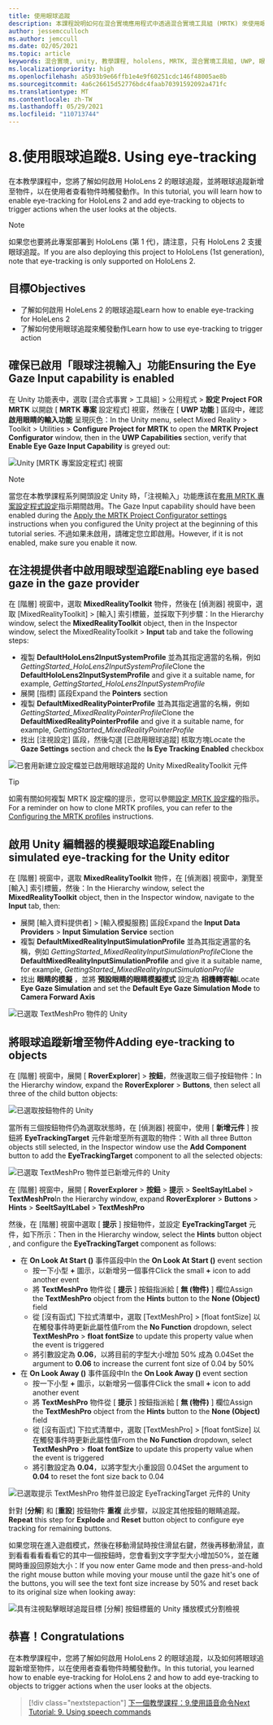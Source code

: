 ```yaml
---
title: 使用眼球追蹤
description: 本課程說明如何在混合實境應用程式中透過混合實境工具組 (MRTK) 來使用眼球追蹤。
author: jessemcculloch
ms.author: jemccull
ms.date: 02/05/2021
ms.topic: article
keywords: 混合實境, unity, 教學課程, hololens, MRTK, 混合實境工具組, UWP, 眼球追蹤
ms.localizationpriority: high
ms.openlocfilehash: a5b93b9e66ffb1e4e9f60251cdc146f48005ae8b
ms.sourcegitcommit: 4a6c26615d52776bdc4faab70391592092a471fc
ms.translationtype: MT
ms.contentlocale: zh-TW
ms.lasthandoff: 05/29/2021
ms.locfileid: "110713744"
---
```

# <a name="8-using-eye-tracking"></a><span data-ttu-id="1e5bc-104">8.使用眼球追蹤</span><span class="sxs-lookup"><span data-stu-id="1e5bc-104">8. Using eye-tracking</span></span>

<span data-ttu-id="1e5bc-105">在本教學課程中，您將了解如何啟用 HoloLens 2 的眼球追蹤，並將眼球追蹤新增至物件，以在使用者查看物件時觸發動作。</span><span class="sxs-lookup"><span data-stu-id="1e5bc-105">In this tutorial, you will learn how to enable eye-tracking for HoloLens 2 and add eye-tracking to objects to trigger actions when the user looks at the objects.</span></span>

> [!NOTE]
> <span data-ttu-id="1e5bc-106">如果您也要將此專案部署到 HoloLens (第 1 代)，請注意，只有 HoloLens 2 支援眼球追蹤。</span><span class="sxs-lookup"><span data-stu-id="1e5bc-106">If you are also deploying this project to HoloLens (1st generation), note that eye-tracking is only supported on HoloLens 2.</span></span>

## <a name="objectives"></a><span data-ttu-id="1e5bc-107">目標</span><span class="sxs-lookup"><span data-stu-id="1e5bc-107">Objectives</span></span>

* <span data-ttu-id="1e5bc-108">了解如何啟用 HoleLens 2 的眼球追蹤</span><span class="sxs-lookup"><span data-stu-id="1e5bc-108">Learn how to enable eye-tracking for HoleLens 2</span></span>
* <span data-ttu-id="1e5bc-109">了解如何使用眼球追蹤來觸發動作</span><span class="sxs-lookup"><span data-stu-id="1e5bc-109">Learn how to use eye-tracking to trigger action</span></span>

## <a name="ensuring-the-eye-gaze-input-capability-is-enabled"></a><span data-ttu-id="1e5bc-110">確保已啟用「眼球注視輸入」功能</span><span class="sxs-lookup"><span data-stu-id="1e5bc-110">Ensuring the Eye Gaze Input capability is enabled</span></span>

<span data-ttu-id="1e5bc-111">在 Unity 功能表中，選取 [混合式事實 > 工具組] > 公用程式 > **設定 Project FOR MRTK** 以開啟 [ **MRTK 專案** 設定程式] 視窗，然後在 [ **UWP 功能** ] 區段中，確認 **啟用眼睛的輸入功能** 呈現灰色：</span><span class="sxs-lookup"><span data-stu-id="1e5bc-111">In the Unity menu, select Mixed Reality > Toolkit > Utilities > **Configure Project for MRTK** to open the **MRTK Project Configurator** window, then in the **UWP Capabilities** section, verify that **Enable Eye Gaze Input Capability** is greyed out:</span></span>

![Unity [MRTK 專案設定程式] 視窗](images/mr-learning-base/base-08-section1-step1-1.png)

> [!NOTE]
> <span data-ttu-id="1e5bc-113">當您在本教學課程系列開頭設定 Unity 時，「注視輸入」功能應該在[套用 MRTK 專案設定程式設定](mr-learning-base-02.md#creating-the-scene-and-configuring-mrtk)指示期間啟用。</span><span class="sxs-lookup"><span data-stu-id="1e5bc-113">The Gaze Input capability should have been enabled during the [Apply the MRTK Project Configurator settings](mr-learning-base-02.md#creating-the-scene-and-configuring-mrtk) instructions when you configured the Unity project at the beginning of this tutorial series.</span></span> <span data-ttu-id="1e5bc-114">不過如果未啟用，請確定您立即啟用。</span><span class="sxs-lookup"><span data-stu-id="1e5bc-114">However, if it is not enabled, make sure you enable it now.</span></span>

## <a name="enabling-eye-based-gaze-in-the-gaze-provider"></a><span data-ttu-id="1e5bc-115">在注視提供者中啟用眼球型追蹤</span><span class="sxs-lookup"><span data-stu-id="1e5bc-115">Enabling eye based gaze in the gaze provider</span></span>

<span data-ttu-id="1e5bc-116">在 [階層] 視窗中，選取 **MixedRealityToolkit** 物件，然後在 [偵測器] 視窗中，選取 [MixedRealityToolkit] > [輸入] 索引標籤，並採取下列步驟：</span><span class="sxs-lookup"><span data-stu-id="1e5bc-116">In the Hierarchy window, select the **MixedRealityToolkit** object, then in the Inspector window, select the MixedRealityToolkit > **Input** tab and take the following steps:</span></span>

* <span data-ttu-id="1e5bc-117">複製 **DefaultHoloLens2InputSystemProfile** 並為其指定適當的名稱，例如 _GettingStarted_HoloLens2InputSystemProfile_</span><span class="sxs-lookup"><span data-stu-id="1e5bc-117">Clone the **DefaultHoloLens2InputSystemProfile** and give it a suitable name, for example, _GettingStarted_HoloLens2InputSystemProfile_</span></span>
* <span data-ttu-id="1e5bc-118">展開 [指標] 區段</span><span class="sxs-lookup"><span data-stu-id="1e5bc-118">Expand the **Pointers** section</span></span>
* <span data-ttu-id="1e5bc-119">複製 **DefaultMixedRealityPointerProfile** 並為其指定適當的名稱，例如 _GettingStarted_MixedRealityPointerProfile_</span><span class="sxs-lookup"><span data-stu-id="1e5bc-119">Clone the **DefaultMixedRealityPointerProfile** and give it a suitable name, for example, _GettingStarted_MixedRealityPointerProfile_</span></span>
* <span data-ttu-id="1e5bc-120">找出 [注視設定] 區段，然後勾選 [已啟用眼球追蹤] 核取方塊</span><span class="sxs-lookup"><span data-stu-id="1e5bc-120">Locate the **Gaze Settings** section and check the **Is Eye Tracking Enabled** checkbox</span></span>

![已套用新建立設定檔並已啟用眼球追蹤的 Unity MixedRealityToolkit 元件](images/mr-learning-base/base-08-section2-step1-1.png)

> [!TIP]
> <span data-ttu-id="1e5bc-122">如需有關如何複製 MRTK 設定檔的提示，您可以參閱[設定 MRTK 設定檔](mr-learning-base-03.md)的指示。</span><span class="sxs-lookup"><span data-stu-id="1e5bc-122">For a reminder on how to clone MRTK profiles, you can refer to the [Configuring the MRTK profiles](mr-learning-base-03.md) instructions.</span></span>

## <a name="enabling-simulated-eye-tracking-for-the-unity-editor"></a><span data-ttu-id="1e5bc-123">啟用 Unity 編輯器的模擬眼球追蹤</span><span class="sxs-lookup"><span data-stu-id="1e5bc-123">Enabling simulated eye-tracking for the Unity editor</span></span>

<span data-ttu-id="1e5bc-124">在 [階層] 視窗中，選取 **MixedRealityToolkit** 物件，在 [偵測器] 視窗中，瀏覽至 [輸入] 索引標籤，然後：</span><span class="sxs-lookup"><span data-stu-id="1e5bc-124">In the Hierarchy window, select the **MixedRealityToolkit** object, then in the Inspector window, navigate to the **Input** tab, then:</span></span>

* <span data-ttu-id="1e5bc-125">展開 [輸入資料提供者]  >  [輸入模擬服務] 區段</span><span class="sxs-lookup"><span data-stu-id="1e5bc-125">Expand the **Input Data Providers** > **Input Simulation Service** section</span></span>
* <span data-ttu-id="1e5bc-126">複製 **DefaultMixedRealityInputSimulationProfile** 並為其指定適當的名稱，例如 _GettingStarted_MixedRealityInputSimulationProfile_</span><span class="sxs-lookup"><span data-stu-id="1e5bc-126">Clone the **DefaultMixedRealityInputSimulationProfile** and give it a suitable name, for example, _GettingStarted_MixedRealityInputSimulationProfile_</span></span>
* <span data-ttu-id="1e5bc-127">找出 **眼睛的模擬** ，並將 **預設眼睛的眼睛模擬模式** 設定為 **相機轉寄軸**</span><span class="sxs-lookup"><span data-stu-id="1e5bc-127">Locate **Eye Gaze Simulation** and set the **Default Eye Gaze Simulation Mode** to **Camera Forward Axis**</span></span>

![已選取 TextMeshPro 物件的 Unity](images/mr-learning-base/base-08-section3-step1-1.png)

## <a name="adding-eye-tracking-to-objects"></a><span data-ttu-id="1e5bc-129">將眼球追蹤新增至物件</span><span class="sxs-lookup"><span data-stu-id="1e5bc-129">Adding eye-tracking to objects</span></span>

<span data-ttu-id="1e5bc-130">在 [階層] 視窗中，展開 [ **RoverExplorer**]  >  **按鈕**，然後選取三個子按鈕物件：</span><span class="sxs-lookup"><span data-stu-id="1e5bc-130">In the Hierarchy window, expand the **RoverExplorer** > **Buttons**, then select all three of the child button objects:</span></span>

![已選取按鈕物件的 Unity](images/mr-learning-base/base-08-section4-step1-1.png)

<span data-ttu-id="1e5bc-132">當所有三個按鈕物件仍為選取狀態時，在 [偵測器] 視窗中，使用 [ **新增元件** ] 按鈕將 **EyeTrackingTarget** 元件新增至所有選取的物件：</span><span class="sxs-lookup"><span data-stu-id="1e5bc-132">With all three Button objects still selected, in the Inspector window use the **Add Component** button to add the **EyeTrackingTarget** component to all the selected objects:</span></span>

![已選取 TextMeshPro 物件並已新增元件的 Unity](images/mr-learning-base/base-08-section4-step1-2.png)

<span data-ttu-id="1e5bc-134">在 [階層] 視窗中，展開 [ **RoverExplorer**  >  **按鈕**  >  **提示**  >  **SeeItSayItLabel**  >  **TextMeshPro**</span><span class="sxs-lookup"><span data-stu-id="1e5bc-134">In the Hierarchy window, expand **RoverExplorer** > **Buttons** > **Hints** > **SeeItSayItLabel** > **TextMeshPro**</span></span>

<span data-ttu-id="1e5bc-135">然後，在 [階層] 視窗中選取 [ **提示** ] 按鈕物件，並設定 **EyeTrackingTarget** 元件，如下所示：</span><span class="sxs-lookup"><span data-stu-id="1e5bc-135">Then in the Hierarchy window, select the **Hints** button object , and configure the **EyeTrackingTarget** component as follows:</span></span>

* <span data-ttu-id="1e5bc-136">在 **On Look At Start ()** 事件區段中</span><span class="sxs-lookup"><span data-stu-id="1e5bc-136">In the **On Look At Start ()** event section</span></span>
  * <span data-ttu-id="1e5bc-137">按一下小型 **+** 圖示，以新增另一個事件</span><span class="sxs-lookup"><span data-stu-id="1e5bc-137">Click the small **+** icon to add another event</span></span>
  * <span data-ttu-id="1e5bc-138">將  **TextMeshPro** 物件從 [ **提示** ] 按鈕指派給 [ **無 (物件)** ] 欄位</span><span class="sxs-lookup"><span data-stu-id="1e5bc-138">Assign the  **TextMeshPro** object from the **Hints** button to the **None (Object)** field</span></span>
  * <span data-ttu-id="1e5bc-139">從 [沒有函式] 下拉式清單中，選取 [TextMeshPro]  >  [float fontSize] 以在觸發事件時更新此屬性值</span><span class="sxs-lookup"><span data-stu-id="1e5bc-139">From the **No Function** dropdown, select **TextMeshPro** > **float fontSize** to update this property value when the event is triggered</span></span>
  * <span data-ttu-id="1e5bc-140">將引數設定為 **0.06**，以將目前的字型大小增加 50% 成為 0.04</span><span class="sxs-lookup"><span data-stu-id="1e5bc-140">Set the argument to **0.06** to increase the current font size of 0.04 by 50%</span></span>
* <span data-ttu-id="1e5bc-141">在 **On Look Away ()** 事件區段中</span><span class="sxs-lookup"><span data-stu-id="1e5bc-141">In the **On Look Away ()** event section</span></span>
  * <span data-ttu-id="1e5bc-142">按一下小型 **+** 圖示，以新增另一個事件</span><span class="sxs-lookup"><span data-stu-id="1e5bc-142">Click the small **+** icon to add another event</span></span>
  * <span data-ttu-id="1e5bc-143">將  **TextMeshPro** 物件從 [ **提示** ] 按鈕指派給 [ **無 (物件)** ] 欄位</span><span class="sxs-lookup"><span data-stu-id="1e5bc-143">Assign the  **TextMeshPro** object from the **Hints** button to the **None (Object)** field</span></span>
  * <span data-ttu-id="1e5bc-144">從 [沒有函式] 下拉式清單中，選取 [TextMeshPro]  >  [float fontSize] 以在觸發事件時更新此屬性值</span><span class="sxs-lookup"><span data-stu-id="1e5bc-144">From the **No Function** dropdown, select **TextMeshPro** > **float fontSize** to update this property value when the event is triggered</span></span>
  * <span data-ttu-id="1e5bc-145">將引數設定為 **0.04**，以將字型大小重設回 0.04</span><span class="sxs-lookup"><span data-stu-id="1e5bc-145">Set the argument to **0.04** to reset the font size back to 0.04</span></span>

![已選取提示 TextMeshPro 物件並已設定 EyeTrackingTarget 元件的 Unity](images/mr-learning-base/base-08-section4-step1-3.png)

<span data-ttu-id="1e5bc-147">針對 [**分解**] 和 [**重設**] 按鈕物件 **重複** 此步驟，以設定其他按鈕的眼睛追蹤。</span><span class="sxs-lookup"><span data-stu-id="1e5bc-147">**Repeat** this step for **Explode** and **Reset** button object to configure eye tracking for remaining buttons.</span></span>

<span data-ttu-id="1e5bc-148">如果您現在進入遊戲模式，然後在移動滑鼠時按住滑鼠右鍵，然後再移動滑鼠，直到看看看看看看它的其中一個按鈕時，您會看到文字字型大小增加50%，並在離開時重設回原始大小：</span><span class="sxs-lookup"><span data-stu-id="1e5bc-148">If you now enter Game mode and then press-and-hold the right mouse button while moving your mouse until the gaze hit's one of the buttons, you will see the text font size increase by 50% and reset back to its original size when looking away:</span></span>

![具有注視點擊眼球追蹤目標 [分解] 按鈕標籤的 Unity 播放模式分割檢視](images/mr-learning-base/base-08-section4-step1-4.png)

## <a name="congratulations"></a><span data-ttu-id="1e5bc-150">恭喜！</span><span class="sxs-lookup"><span data-stu-id="1e5bc-150">Congratulations</span></span>

<span data-ttu-id="1e5bc-151">在本教學課程中，您將了解如何啟用 HoloLens 2 的眼球追蹤，以及如何將眼球追蹤新增至物件，以在使用者查看物件時觸發動作。</span><span class="sxs-lookup"><span data-stu-id="1e5bc-151">In this tutorial, you learned how to enable eye-tracking for HoloLens 2 and how to add eye-tracking to objects to trigger actions when the user looks at the objects.</span></span>

> [!div class="nextstepaction"]
> [<span data-ttu-id="1e5bc-152">下一個教學課程：9.使用語音命令</span><span class="sxs-lookup"><span data-stu-id="1e5bc-152">Next Tutorial: 9. Using speech commands</span></span>](mr-learning-base-09.md)
